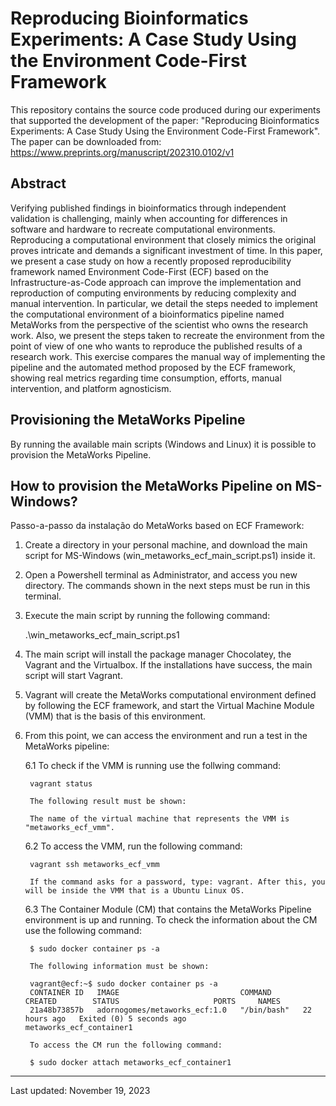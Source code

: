 # Reproducing Bioinformatics Experiments: A Case Study Using the Environment Code-First Framework

This repository contains the source code produced during our experiments that supported the development of the paper: "Reproducing Bioinformatics Experiments: A Case Study Using the Environment Code-First Framework".
The paper can be downloaded from: https://www.preprints.org/manuscript/202310.0102/v1

## Abstract

Verifying published findings in bioinformatics through independent validation is challenging, mainly when accounting for differences in software and hardware to recreate computational environments. Reproducing a computational environment that closely mimics the original proves intricate and demands a significant investment of time. In this paper, we present a case study on how a recently proposed reproducibility framework named Environment Code-First (ECF) based on the Infrastructure-as-Code approach can improve the implementation and reproduction of computing environments by reducing complexity and manual intervention. In particular, we detail the steps needed to implement the computational environment of a bioinformatics pipeline named MetaWorks from the perspective of the scientist who owns the research work. Also, we present the steps taken to recreate the environment from the point of view of one who wants to reproduce the published results of a research work. This exercise compares the manual way of implementing the pipeline and the automated method proposed by the ECF framework, showing real metrics regarding time consumption, efforts, manual intervention, and platform agnosticism. 

## Provisioning the MetaWorks Pipeline
By running the available main scripts (Windows and Linux) it is possible to provision the MetaWorks Pipeline.

## How to provision the MetaWorks Pipeline on MS-Windows?
Passo-a-passo da instalação do MetaWorks based on ECF Framework:

1. Create a directory in your personal machine, and download the main script for MS-Windows (win_metaworks_ecf_main_script.ps1) inside it.

2. Open a Powershell terminal as Administrator, and access you new directory. The commands shown in the next steps must be run in this terminal.

3. Execute the main script by running the following command:

	.\win_metaworks_ecf_main_script.ps1
	
4. The main script will install the package manager Chocolatey, the Vagrant and the Virtualbox. If the installations have success, the main script will start Vagrant.

5. Vagrant will create the MetaWorks computational environment defined by following the ECF framework, and start the Virtual Machine Module (VMM) that is the basis of this environment.

6. From this point, we can access the environment and run a test in the MetaWorks pipeline:

	6.1 To check if the VMM is running use the follwing command:

		vagrant status

		The following result must be shown:

		The name of the virtual machine that represents the VMM is "metaworks_ecf_vmm".

	6.2 To access the VMM, run the following command:

   		vagrant ssh metaworks_ecf_vmm

		If the command asks for a password, type: vagrant. After this, you will be inside the VMM that is a Ubuntu Linux OS.


	6.3 The Container Module (CM) that contains the MetaWorks Pipeline environment is up and running. To check the information about the CM use the following command:

		$ sudo docker container ps -a

		The following information must be shown:

		vagrant@ecf:~$ sudo docker container ps -a
		CONTAINER ID   IMAGE                           COMMAND       CREATED        STATUS                     PORTS     NAMES
		21a48b73857b   adornogomes/metaworks_ecf:1.0   "/bin/bash"   22 hours ago   Exited (0) 5 seconds ago             metaworks_ecf_container1

		To access the CM run the following command:

		$ sudo docker attach metaworks_ecf_container1







-------------------------------
Last updated: November 19, 2023
